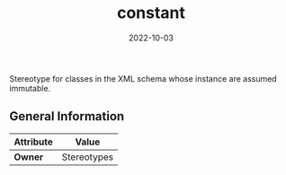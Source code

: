 ﻿---
title: constant
toc: false
type: specs
date: "2022-10-03"
draft: false
specification: VEC
version: 2.0.1
documentType: "Recommendation"
elementType: Class
classes:
  - constant
menu_name: vec-2.0.1
---
Stereotype for classes in the XML schema whose instance are assumed immutable.

## General Information

| Attribute               | Value |
|-------------------------|-------|
| **Owner**               | Stereotypes |
